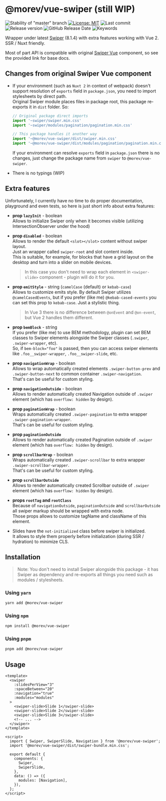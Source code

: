 # @morev/vue-swiper (still WIP)

![Stability of "master" branch](https://img.shields.io/github/workflow/status/MorevM/vue-swiper/Build/master)
[![License: MIT](https://img.shields.io/badge/License-MIT-yellow.svg)](https://opensource.org/licenses/MIT)
![Last commit](https://img.shields.io/github/last-commit/morevm/vue-swiper)
![Release version](https://img.shields.io/github/v/release/morevm/vue-swiper?include_prereleases)
![GitHub Release Date](https://img.shields.io/github/release-date/morevm/vue-swiper)
![Keywords](https://img.shields.io/github/package-json/keywords/morevm/vue-swiper)

Wrapper under latest [Swiper](https://swiperjs.com/) (8.1.4) with extra features working with Vue 2. \
SSR / Nuxt friendly.

Most of part API is compatible with original [Swiper Vue](https://swiperjs.com/vue) component, so see the provided link for base docs.

## Changes from original Swiper Vue component

* If your environment (such as `Nuxt 2` in context of webpack) doesn't support resolution of `exports` field in `package.json`,
  you need to import stylesheets by direct path. \
  Original Swiper module places files in package root, this package re-exports it in `dist` folder. So:

  ```js
  // Original package direct imports
  import '~swiper/swiper.min.css'
  import '~swiper/modules/pagination/pagination.min.css'

  // This package handles it another way
  import '~@morev/vue-swiper/dist/swiper.min.css'
  import '~@morev/vue-swiper/dist/modules/pagination/pagination.min.css'
  ```

  If your environment can resolve `exports` field in `package.json` there is no changes,
  just change the package name from `swiper` to `@morev/vue-swiper`.
* There is no typings (WIP)

## Extra features

Unfortunately, I currently have no time to do proper documentation, playground and even tests, so here is just short info about extra features:

* **prop `lazyInit`** - boolean \
  Allows to initialize Swiper only when it becomes visible (utilizing IntersectionObserver under the hood)

* **prop `disabled`** - boolean \
  Allows to render the default `<slot></slot>` content without swiper layout. \
  Just an wrapper called `swiper-root` and slot content inside. \
  This is suitable, for example, for blocks that have a grid layout on the desktop and turn into a slider on mobile devices.
  > In this case you don't need to wrap each element in `<swiper-slide>` component - plugin will do it for you.

* **prop `emitStyle`** - string (`camelCase` (default) or `kebab-case`) \
  Allows to customize emits style. By default Swiper utilizes `@camelCasedEvents`, but if you prefer (like me) `@kebab-cased-events`
  you can set this prop to `kebab-case`. Just a stylistic thing.
  > In Vue 3 there is no difference between `@onEvent` and `@on-event`, but Vue 2 handles them different.

* **prop `bemBlock`** - string \
  If you prefer (like me) to use BEM methodology, plugin can set BEM classes
  to Swiper elements alongside the Swiper classes (`.swiper`, `.swiper-wrapper`, etc). \
  So, if `bem-block="foo"` is passed, then you can access swiper elements like `.foo__swiper-wrapper`, `.foo__swiper-slide`, etc.

* **prop `navigationWrap`** - boolean \
  Allows to wrap automatically created elements `.swiper-button-prev` and `.swiper-button-next` to common container `.swiper-navigation`. \
  That's can be useful for custom styling.

* **prop `navigationOutside`** - boolean \
  Allows to render automatically created Navigation outside of `.swiper` element (which has `overflow: hidden` by design).

* **prop `paginationWrap`** - boolean \
  Wraps automatically created `.swiper-pagination` to extra wrapper `.swiper-pagination-wrapper`. \
  That's can be useful for custom styling.

* **prop `paginationOutside`** \
  Allows to render automatically created Pagination outside of `.swiper` element (which has `overflow: hidden` by design).

* **prop `scrollbarWrap`** - boolean \
  Wraps automatically created `.swiper-scrollbar` to extra wrapper `.swiper-scrollbar-wrapper`. \
  That's can be useful for custom styling.

* **prop `scrollbarOutside`** \
  Allows to render automatically created Scrollbar outside of `.swiper` element (which has `overflow: hidden` by design).

* **props `rootTag` and `rootClass`** \
  Because of `navigationOutside`, `paginationOutside` and `scrollbarOutside` all swiper markup should be wrapped with extra node. \
  Those props allows to customize tagName and className of this element.

* Slides have the `not-initialized` class before swiper is initialized. \
  It allows to style them properly before initialization (during SSR / hydration) to minimize CLS.

## Installation

> Note: You don't need to install Swiper alongside this package -
> it has Swiper as dependency and re-exports all things you need such as modules / stylesheets.

### Using `yarn`

```bash
yarn add @morev/vue-swiper
```

### Using `npm`

```bash
npm install @morev/vue-swiper
```

### Using `pnpm`

```bash
pnpm add @morev/vue-swiper
```

## Usage

```vue
<template>
  <swiper
    :slidesPerView="3"
    :spaceBetween="20"
    :navigation="true"
    :modules="modules"
  >
    <swiper-slide>Slide 1</swiper-slide>
    <swiper-slide>Slide 2</swiper-slide>
    <swiper-slide>Slide 3</swiper-slide>
    <!-- ... -->
  </swiper>
</template>

<script>
  import { Swiper, SwiperSlide, Navigation } from '@morev/vue-swiper';
  import '@morev/vue-swiper/dist/swiper-bundle.min.css';

  export default {
    components: {
      Swiper,
      SwiperSlide,
    },
    data: () => ({
      modules: [Navigation],
    }),
  };
</script>
```
